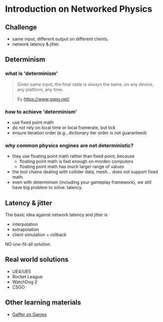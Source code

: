 # Introduction on Networked Physics

## Challenge

- same input, different output on different clients.
- network latency & jitter.

## Determinism

### what is 'determinism'
> Given same input, the final state is always the same, on any device, any platform, any time.
> 
> By https://www.ggpo.net/


### how to achieve 'determinism'
- use fixed point math
- do not rely on local time or local framerate, but tick
- ensure iteration order (e.g., dictionary iter order is not guaranteed)


### why common physics engines are not deterministic?
- they use floating point math rather than fixed point, because
  - floating point math is fast enough on morden computers
  - floating point math has much larger range of values
- the tool chains dealing with collider data, mesh… does not support fixed math.
- even with determinism (including your gameplay framework), we still have big problem to solve: latency.


## Latency & jitter

The basic idea against network latency and jitter is
- interpolation
- extrapolation
- client simulation + rollback

NO one-fit-all solution.

## Real world solutions
- UE4/UE5
- Rocket League
- WatchDog 2
- CSGO

## Other learning materials
- [Gaffer on Games](https://gafferongames.com/categories/networked-physics/)